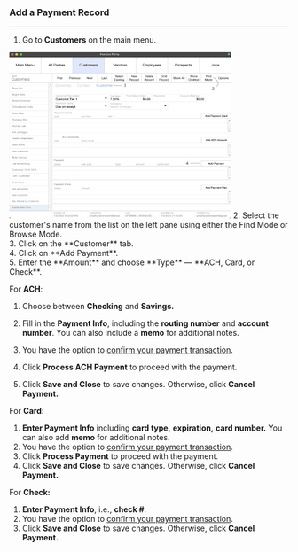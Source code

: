 ### Add a Payment Record
_____________________

1. Go to **Customers** on the main menu. 

<img src="https://github.com/Fx-Professional-Services/HorizonDocs/blob/main/assets/11_create_payment_record.png" width="400" height="300">
2. Select the customer's name from the list on the left pane using either the  Find Mode or Browse Mode. <br>
3. Click on the **Customer** tab. <br>
4. Click on **Add Payment**. <br>
5. Enter the **Amount** and choose **Type** — **ACH, Card, or Check**. <br>

For **ACH**: <br>
1. Choose between **Checking** and **Savings.** <br>

2. Fill in the **Payment Info**, including the **routing number** and **account number**. You can also include a **memo** for additional notes. <br>
3. You have the option to [confirm your payment transaction](Confirm%20a%20Payment%20Record.md). <br>
4. Click **Process ACH Payment** to proceed with the payment. <br>
5. Click **Save and Close** to save changes. Otherwise, click **Cancel Payment.** <br>

For **Card**:
1. **Enter Payment Info** including **card type,** **expiration,** **card number.** You can also add **memo** for additional notes. 
2. You have the option to [confirm your payment transaction](Confirm%20a%20Payment%20Record.md).
3. Click **Process Payment** to proceed with the payment. 
4. Click **Save and Close** to save changes. Otherwise, click **Cancel Payment.**

For **Check:**
1. **Enter Payment Info**, i.e., **check #**. 
2. You have the option to [confirm your payment transaction](Confirm%20a%20Payment%20Record.md).
3. Click **Save and Close** to save changes. Otherwise, click **Cancel Payment.**





